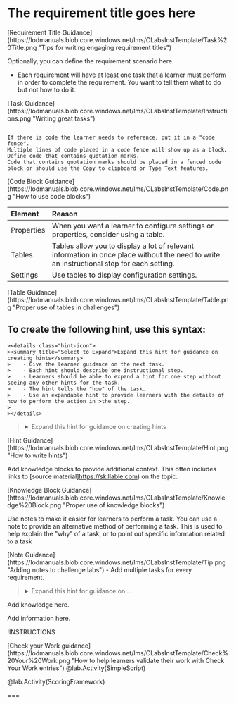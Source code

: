 # The requirement title goes here

<span class="guidance">
[Requirement Title Guidance](https://lodmanuals.blob.core.windows.net/lms/CLabsInstTemplate/Task%20Title.png "Tips for writing engaging requirement titles")
</span>

Optionally, you can define the requirement scenario here.

- Each requirement will have at least one task that a learner must perform in order to complete the requirement. You want to tell them what to do but not how to do it.

 <span class="guidance">
 [Task Guidance](https://lodmanuals.blob.core.windows.net/lms/CLabsInstTemplate/Instructions.png "Writing great tasks")
</span>

```-linenums

If there is code the learner needs to reference, put it in a "code fence".
Multiple lines of code placed in a code fence will show up as a block.
Define code that contains quotation marks. 
Code that contains quotation marks should be placed in a fenced code block or should use the Copy to clipboard or Type Text features.
```

<span class="guidance">
[Code Block Guidance](https://lodmanuals.blob.core.windows.net/lms/CLabsInstTemplate/Code.png "How to use code blocks")
</span>


   | Element | Reason |
   |:--|:--|
   | Properties | When you want a learner to configure settings or properties, consider using a table. 
   | Tables | Tables allow you to display a lot of relevant information in once place without the need to write an instructional step for each setting. 
   | Settings |Use tables to display configuration settings. 

<span class="guidance">
 [Table Guidance](https://lodmanuals.blob.core.windows.net/lms/CLabsInstTemplate/Table.png "Proper use of tables in challenges")
</span>

## To create the following hint, use this syntax:
```
><details class="hint-icon">
><summary title="Select to Expand">Expand this hint for guidance on creating hints</summary>
>    - Give the learner guidance on the next task.
>    - Each hint should describe one instructional step. 
>    - Learners should be able to expand a hint for one step without seeing any other hints for the task.
>    - The hint tells the "how" of the task.
>    - Use an expandable hint to provide learners with the details of how to perform the action in >the step. 
>   
></details>

```
><details class="hint-icon">
><summary title="Select to Expand">Expand this hint for guidance on creating hints</summary>
>    - Give the learner guidance on the next task.
>    - Each hint should describe one instructional step. 
>    - Learners should be able to expand a hint for one step without seeing any other hints for the task.
>    - The hint tells the "how" of the task.
>    - Use an expandable hint to provide learners with the details of how to perform the action in >the step. 
>   
></details>

<span class="guidance">
[Hint Guidance](https://lodmanuals.blob.core.windows.net/lms/CLabsInstTemplate/Hint.png "How to write hints")
</span>

   <span class="know-icon">Add knowledge blocks to provide additional context. This often includes links to [source material]https://skillable.com) on the topic.</span>

<span class="guidance">
[Knowledge Block Guidance](https://lodmanuals.blob.core.windows.net/lms/CLabsInstTemplate/Knowledge%20Block.png "Proper use of knowledge blocks")
</span>

   <span class="info-icon">Use notes to make it easier for learners to perform a task. You can use a note to provide an alternative method of performing a task. This is used to help explain the "why" of a task, or to point out specific information related to a task</span>

<span class="guidance">
  [Note Guidance](https://lodmanuals.blob.core.windows.net/lms/CLabsInstTemplate/Tip.png "Adding notes to challenge labs")
</span>
- Add multiple tasks for every requirement.

>   <details class="hint-icon">
>   <summary title="Select to Expand">Expand this hint for guidance on ...</summary>
>   Give the learner guidance on the next task.
>   </details>

   <span class="know-icon">Add knowledge here.</span>

   <span class="info-icon">Add information here.</span>
>

!INSTRUCTIONS[](https://raw.githubusercontent.com/LODSContent/Challenge-V2-Framework/master/Templates/LevelSpecific/Checks/@lab.Variable(difficulty).md)

<span class="guidance">
[Check your Work guidance](https://lodmanuals.blob.core.windows.net/lms/CLabsInstTemplate/Check%20Your%20Work.png "How to help learners validate their work with Check Your Work entries")
</span>
 @lab.Activity(SimpleScript) 

 @lab.Activity(ScoringFramework)

 ===
